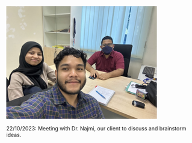<img src="https://github.com/NiesHW/SECB3203_P4B/blob/d20011dbabab84b35a77e4f13dc7d1cb024d67ce/Group_Project/Group_14/IMG_9675.jpg" alt="Our first group meeting with a client to discuss the focus of our project" width="400">
</p>
<p>22/10/2023: Meeting with Dr. Najmi, our client to discuss and brainstorm ideas.</p>
 

